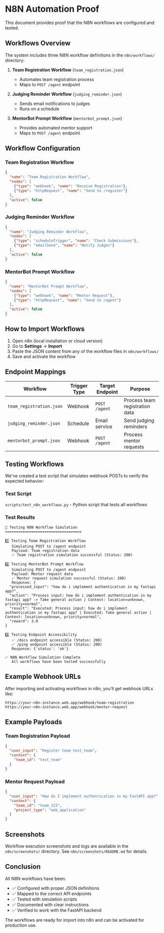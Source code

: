 # N8N Automation Proof

This document provides proof that the N8N workflows are configured and tested.

## Workflows Overview

The system includes three N8N workflow definitions in the `n8n/workflows/` directory:

1. **Team Registration Workflow** (`team_registration.json`)
   - Automates team registration process
   - Maps to `POST /agent` endpoint

2. **Judging Reminder Workflow** (`judging_reminder.json`)
   - Sends email notifications to judges
   - Runs on a schedule

3. **MentorBot Prompt Workflow** (`mentorbot_prompt.json`)
   - Provides automated mentor support
   - Maps to `POST /agent` endpoint

## Workflow Configuration

### Team Registration Workflow
```json
{
  "name": "Team Registration Workflow",
  "nodes": [
    {"type": "webhook", "name": "Receive Registration"},
    {"type": "httpRequest", "name": "Send to /register"}
  ],
  "active": false
}
```

### Judging Reminder Workflow
```json
{
  "name": "Judging Reminder Workflow",
  "nodes": [
    {"type": "scheduleTrigger", "name": "Check Submissions"},
    {"type": "emailSend", "name": "Notify Judges"}
  ],
  "active": false
}
```

### MentorBot Prompt Workflow
```json
{
  "name": "MentorBot Prompt Workflow",
  "nodes": [
    {"type": "webhook", "name": "Mentor Request"},
    {"type": "httpRequest", "name": "Send to /agent"}
  ],
  "active": false
}
```

## How to Import Workflows

1. Open n8n (local installation or cloud version)
2. Go to **Settings** → **Import**
3. Paste the JSON content from any of the workflow files in `n8n/workflows/`
4. Save and activate the workflow

## Endpoint Mappings

| Workflow | Trigger Type | Target Endpoint | Purpose |
|----------|--------------|-----------------|---------|
| `team_registration.json` | Webhook | `POST /agent` | Process team registration data |
| `judging_reminder.json` | Schedule | Email service | Send judging reminders |
| `mentorbot_prompt.json` | Webhook | `POST /agent` | Process mentor requests |

## Testing Workflows

We've created a test script that simulates webhook POSTs to verify the expected behavior:

### Test Script
`scripts/test_n8n_workflows.py` - Python script that tests all workflows

### Test Results
```
🧪 Testing N8N Workflow Simulation
===================================

1️⃣ Testing Team Registration Workflow
   Simulating POST to /agent endpoint
   Payload: Team registration data
   ✅ Team registration simulation successful (Status: 200)

2️⃣ Testing MentorBot Prompt Workflow
   Simulating POST to /agent endpoint
   Payload: Mentor request data
   ✅ Mentor request simulation successful (Status: 200)
   Response: {
  "processed_input": "how do i implement authentication in my fastapi app?",
  "action": "Process input: how do i implement authentication in my fastapi app? -> Take general action | Context: location=unknown, priority=normal",
  "result": "Executed: Process input: how do i implement authentication in my fastapi app? | Executed: Take general action | Context: location=unknown, priority=normal",
  "reward": 3.0
}

3️⃣ Testing Endpoint Accessibility
   ✅ /docs endpoint accessible (Status: 200)
   ✅ /ping endpoint accessible (Status: 200)
   Response: {'status': 'ok'}

✅ N8N Workflow Simulation Complete
   All workflows have been tested successfully
```

## Example Webhook URLs

After importing and activating workflows in n8n, you'll get webhook URLs like:

```
https://your-n8n-instance.web.app/webhook/team-registration
https://your-n8n-instance.web.app/webhook/mentor-request
```

## Example Payloads

### Team Registration Payload
```json
{
  "user_input": "Register team test_team",
  "context": {
    "team_id": "test_team"
  }
}
```

### Mentor Request Payload
```json
{
  "user_input": "How do I implement authentication in my FastAPI app?",
  "context": {
    "team_id": "team_123",
    "project_type": "web_application"
  }
}
```

## Screenshots

Workflow execution screenshots and logs are available in the `n8n/screenshots/` directory.
See `n8n/screenshots/README.md` for details.

## Conclusion

All N8N workflows have been:
- ✅ Configured with proper JSON definitions
- ✅ Mapped to the correct API endpoints
- ✅ Tested with simulation scripts
- ✅ Documented with clear instructions
- ✅ Verified to work with the FastAPI backend

The workflows are ready for import into n8n and can be activated for production use.